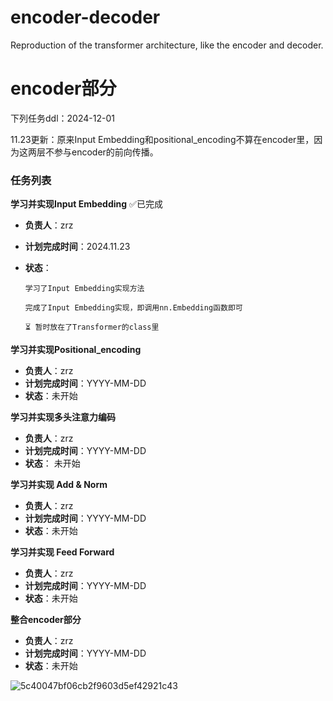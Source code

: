 # encoder-decoder
Reproduction of the transformer architecture, like the encoder and decoder. 


# encoder部分
下列任务ddl：2024-12-01

11.23更新：原来Input Embedding和positional_encoding不算在encoder里，因为这两层不参与encoder的前向传播。

### 任务列表
**学习并实现Input Embedding**   ✅已完成
   - **负责人**：zrz  
   - **计划完成时间**：2024.11.23
   - **状态**：
         
         学习了Input Embedding实现方法
     
         完成了Input Embedding实现，即调用nn.Embedding函数即可
     
         ⏳ 暂时放在了Transformer的class里
     
**学习并实现Positional_encoding**  
   - **负责人**：zrz  
   - **计划完成时间**：YYYY-MM-DD 
   - **状态**：未开始

**学习并实现多头注意力编码**  
   - **负责人**：zrz  
   - **计划完成时间**：YYYY-MM-DD 
   - **状态**：
         未开始

**学习并实现 Add & Norm**  
   - **负责人**：zrz  
   - **计划完成时间**：YYYY-MM-DD  
   - **状态**：未开始  

**学习并实现 Feed Forward**  
   - **负责人**：zrz  
   - **计划完成时间**：YYYY-MM-DD  
   - **状态**：未开始

**整合encoder部分**  
   - **负责人**：zrz  
   - **计划完成时间**：YYYY-MM-DD  
   - **状态**：未开始
     
![5c40047bf06cb2f9603d5ef42921c43](https://github.com/user-attachments/assets/ecd15048-1c42-482b-a9f0-413ba023fdf2)
